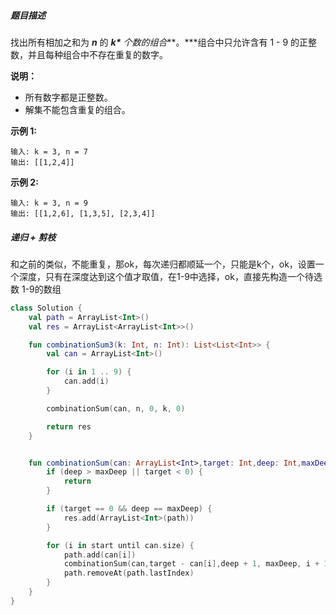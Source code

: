 ##### 题目描述

找出所有相加之和为 ***n*** 的 ***k\*** 个数的组合***。\***组合中只允许含有 1 - 9 的正整数，并且每种组合中不存在重复的数字。

**说明：**

- 所有数字都是正整数。
- 解集不能包含重复的组合。 

**示例 1:**

```
输入: k = 3, n = 7
输出: [[1,2,4]]
```

**示例 2:**

```
输入: k = 3, n = 9
输出: [[1,2,6], [1,3,5], [2,3,4]]
```







##### 递归 + 剪枝

和之前的类似，不能重复，那ok，每次递归都顺延一个，只能是k个，ok，设置一个深度，只有在深度达到这个值才取值，在1-9中选择，ok，直接先构造一个待选数 1-9的数组

```kotlin
class Solution {
    val path = ArrayList<Int>()
    val res = ArrayList<ArrayList<Int>>()

    fun combinationSum3(k: Int, n: Int): List<List<Int>> {
        val can = ArrayList<Int>()

        for (i in 1 .. 9) {
            can.add(i)
        }

        combinationSum(can, n, 0, k, 0)

        return res
    }


    fun combinationSum(can: ArrayList<Int>,target: Int,deep: Int,maxDeep: Int,start: Int) {
        if (deep > maxDeep || target < 0) {
            return
        }

        if (target == 0 && deep == maxDeep) {
            res.add(ArrayList<Int>(path))
        }

        for (i in start until can.size) {
            path.add(can[i])
            combinationSum(can,target - can[i],deep + 1, maxDeep, i + 1)
            path.removeAt(path.lastIndex)
        }
    }
}
```

